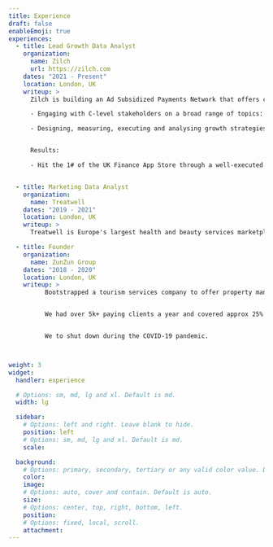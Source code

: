 ```yaml
---
title: Experience
draft: false
enableEmoji: true
experiences:
  - title: Lead Growth Data Analyst
    organization:
      name: Zilch
      url: https://zilch.com
    dates: "2021 - Present"
    location: London, UK
    writeup: >
      Zilch is building an Ad Subsidized Payments Network that offers credit and debit products to consumers leveraging merchant subsidies. Responsibilites include:

      - Engaging with C-level stakeholders on a broad range of topics: from growth impact of credit policies to brand building.

      - Designing, measuring, executing and analysing growth strategies for user acquisition & early stage retention.


      Results:

      - Hit the 1# of the UK Finance App Store through a well-executed referral campaign.


  - title: Marketing Data Analyst
    organization:
      name: Treatwell
    dates: "2019 - 2021"
    location: London, UK
    writeup: >
      Treatwell is Europe's largest health and beauty services marketplace. I was responsible for the measurement and analysis of £10m+ performance marketing and CRM activities.

  - title: Founder
    organization:
      name: ZunZun Group
    dates: "2018 - 2020"
    location: London, UK
    writeup: >
          Bootstrapped a tourism services company to offer property management, transportation and other tourism related services in the Caribbean.


          We had over 5k+ paying clients a year and covered approx 25% of the Cuba’s hostel and 20% of online tourism transportation market.


          We to shut down during the COVID-19 pandemic.



weight: 3
widget:
  handler: experience

  # Options: sm, md, lg and xl. Default is md.
  width: lg

  sidebar:
    # Options: left and right. Leave blank to hide.
    position: left
    # Options: sm, md, lg and xl. Default is md.
    scale:

  background:
    # Options: primary, secondary, tertiary or any valid color value. Default is primary.
    color:
    image:
    # Options: auto, cover and contain. Default is auto.
    size:
    # Options: center, top, right, bottom, left.
    position:
    # Options: fixed, local, scroll.
    attachment:
---
```


